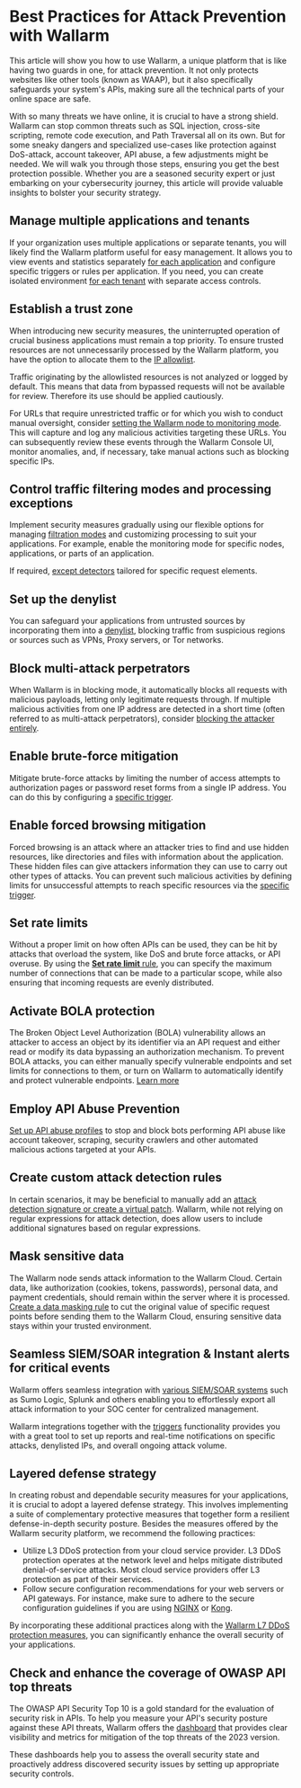 # Best Practices for Attack Prevention with Wallarm

This article will show you how to use Wallarm, a unique platform that is like having two guards in one, for attack prevention. It not only protects websites like other tools (known as WAAP), but it also specifically safeguards your system's APIs, making sure all the technical parts of your online space are safe.

With so many threats we have online, it is crucial to have a strong shield. Wallarm can stop common threats such as SQL injection, cross-site scripting, remote code execution, and Path Traversal all on its own. But for some sneaky dangers and specialized use-cases like protection against DoS-attack, account takeover, API abuse, a few adjustments might be needed. We will walk you through those steps, ensuring you get the best protection possible. Whether you are a seasoned security expert or just embarking on your cybersecurity journey, this article will provide valuable insights to bolster your security strategy.

## Manage multiple applications and tenants

If your organization uses multiple applications or separate tenants, you will likely find the Wallarm platform useful for easy management. It allows you to view events and statistics separately [for each application](../user-guides/settings/applications.md) and configure specific triggers or rules per application. If you need, you can create isolated environment [for each tenant](../installation/multi-tenant/overview.md) with separate access controls. 

## Establish a trust zone

When introducing new security measures, the uninterrupted operation of crucial business applications must remain a top priority. To ensure trusted resources are not unnecessarily processed by the Wallarm platform, you have the option to allocate them to the [IP allowlist](../user-guides/ip-lists/overview.md).

Traffic originating by the allowlisted resources is not analyzed or logged by default. This means that data from bypassed requests will not be available for review. Therefore its use should be applied cautiously.

For URLs that require unrestricted traffic or for which you wish to conduct manual oversight, consider [setting the Wallarm node to monitoring mode](../admin-en/configure-wallarm-mode.md). This will capture and log any malicious activities targeting these URLs. You can subsequently review these events through the Wallarm Console UI, monitor anomalies, and, if necessary, take manual actions such as blocking specific IPs.

## Control traffic filtering modes and processing exceptions

Implement security measures gradually using our flexible options for managing [filtration modes](../admin-en/configure-wallarm-mode.md) and customizing processing to suit your applications. For example, enable the monitoring mode for specific nodes, applications, or parts of an application.

If required, [except detectors](../about-wallarm/protecting-against-attacks.md#ignoring-certain-attack-types) tailored for specific request elements.

## Set up the denylist

You can safeguard your applications from untrusted sources by incorporating them into a [denylist](../user-guides/ip-lists/overview.md), blocking traffic from suspicious regions or sources such as VPNs, Proxy servers, or Tor networks.

## Block multi-attack perpetrators

When Wallarm is in blocking mode, it automatically blocks all requests with malicious payloads, letting only legitimate requests through. If multiple malicious activities from one IP address are detected in a short time (often referred to as multi-attack perpetrators), consider [blocking the attacker entirely](../admin-en/configuration-guides/protecting-with-thresholds.md).

## Enable brute-force mitigation

Mitigate brute-force attacks by limiting the number of access attempts to authorization pages or password reset forms from a single IP address. You can do this by configuring a [specific trigger](../admin-en/configuration-guides/protecting-against-bruteforce.md).

## Enable forced browsing mitigation

Forced browsing is an attack where an attacker tries to find and use hidden resources, like directories and files with information about the application. These hidden files can give attackers information they can use to carry out other types of attacks. You can prevent such malicious activities by defining limits for unsuccessful attempts to reach specific resources via the [specific trigger](../admin-en/configuration-guides/protecting-against-bruteforce.md).

## Set rate limits

Without a proper limit on how often APIs can be used, they can be hit by attacks that overload the system, like DoS and brute force attacks, or API overuse. By using the [**Set rate limit** rule](../user-guides/rules/rate-limiting.md), you can specify the maximum number of connections that can be made to a particular scope, while also ensuring that incoming requests are evenly distributed.

## Activate BOLA protection

The Broken Object Level Authorization (BOLA) vulnerability allows an attacker to access an object by its identifier via an API request and either read or modify its data bypassing an authorization mechanism. To prevent BOLA attacks, you can either manually specify vulnerable endpoints and set limits for connections to them, or turn on Wallarm to automatically identify and protect vulnerable endpoints. [Learn more](../admin-en/configuration-guides/protecting-against-bola.md)

## Employ API Abuse Prevention

[Set up API abuse profiles](../api-abuse-prevention/setup.md) to stop and block bots performing API abuse like account takeover, scraping, security crawlers and other automated malicious actions targeted at your APIs.

## Create custom attack detection rules

In certain scenarios, it may be beneficial to manually add an [attack detection signature or create a virtual patch](../user-guides/rules/regex-rule.md). Wallarm, while not relying on regular expressions for attack detection, does allow users to include additional signatures based on regular expressions.

## Mask sensitive data

The Wallarm node sends attack information to the Wallarm Cloud. Certain data, like authorization (cookies, tokens, passwords), personal data, and payment credentials, should remain within the server where it is processed. [Create a data masking rule](../user-guides/rules/sensitive-data-rule.md) to cut the original value of specific request points before sending them to the Wallarm Cloud, ensuring sensitive data stays within your trusted environment.

## Seamless SIEM/SOAR integration & Instant alerts for critical events

Wallarm offers seamless integration with [various SIEM/SOAR systems](../user-guides/settings/integrations/integrations-intro.md) such as Sumo Logic, Splunk and others enabling you to effortlessly export all attack information to your SOC center for centralized management.

Wallarm integrations together with the [triggers](../user-guides/triggers/triggers.md) functionality provides you with a great tool to set up reports and real-time notifications on specific attacks, denylisted IPs, and overall ongoing attack volume.

## Layered defense strategy

In creating robust and dependable security measures for your applications, it is crucial to adopt a layered defense strategy. This involves implementing a suite of complementary protective measures that together form a resilient defense-in-depth security posture. Besides the measures offered by the Wallarm security platform, we recommend the following practices:

* Utilize L3 DDoS protection from your cloud service provider. L3 DDoS protection operates at the network level and helps mitigate distributed denial-of-service attacks. Most cloud service providers offer L3 protection as part of their services.
* Follow secure configuration recommendations for your web servers or API gateways. For instance, make sure to adhere to the secure configuration guidelines if you are using [NGINX](https://www.cyberciti.biz/tips/linux-unix-bsd-nginx-webserver-security.html) or [Kong](https://konghq.com/learning-center/api-gateway/secure-api-gateway).

By incorporating these additional practices along with the [Wallarm L7 DDoS protection measures](../admin-en/configuration-guides/protecting-against-ddos.md#l7-ddos-protection-with-wallarm), you can significantly enhance the overall security of your applications.

## Check and enhance the coverage of OWASP API top threats

The OWASP API Security Top 10 is a gold standard for the evaluation of security risk in APIs. To help you measure your API's security posture against these API threats, Wallarm offers the [dashboard](../user-guides/dashboards/owasp-api-top-ten.md) that provides clear visibility and metrics for mitigation of the top threats of the 2023 version.

These dashboards help you to assess the overall security state and proactively address discovered security issues by setting up appropriate security controls.

